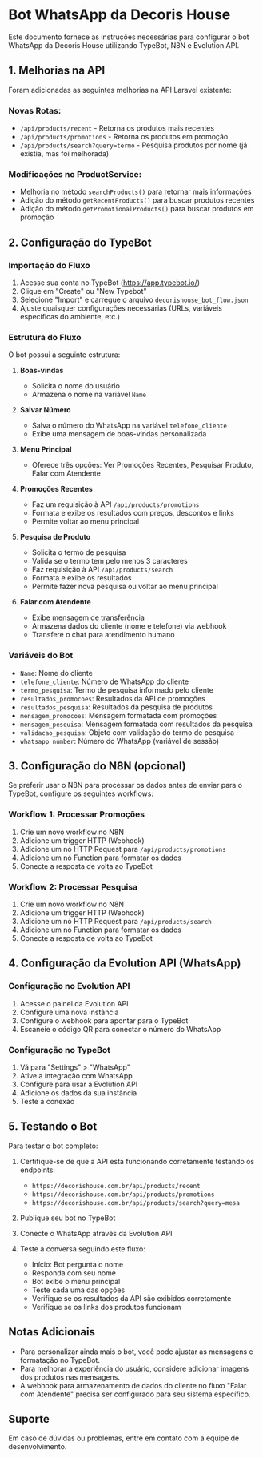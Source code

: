 # Bot WhatsApp da Decoris House

Este documento fornece as instruções necessárias para configurar o bot WhatsApp da Decoris House utilizando TypeBot, N8N e Evolution API.

## 1. Melhorias na API

Foram adicionadas as seguintes melhorias na API Laravel existente:

### Novas Rotas:
- `/api/products/recent` - Retorna os produtos mais recentes
- `/api/products/promotions` - Retorna os produtos em promoção
- `/api/products/search?query=termo` - Pesquisa produtos por nome (já existia, mas foi melhorada)

### Modificações no ProductService:
- Melhoria no método `searchProducts()` para retornar mais informações
- Adição do método `getRecentProducts()` para buscar produtos recentes
- Adição do método `getPromotionalProducts()` para buscar produtos em promoção

## 2. Configuração do TypeBot

### Importação do Fluxo
1. Acesse sua conta no TypeBot (https://app.typebot.io/)
2. Clique em "Create" ou "New Typebot"
3. Selecione "Import" e carregue o arquivo `decorishouse_bot_flow.json`
4. Ajuste quaisquer configurações necessárias (URLs, variáveis específicas do ambiente, etc.)

### Estrutura do Fluxo
O bot possui a seguinte estrutura:

1. **Boas-vindas**
   - Solicita o nome do usuário
   - Armazena o nome na variável `Name`

2. **Salvar Número**
   - Salva o número do WhatsApp na variável `telefone_cliente`
   - Exibe uma mensagem de boas-vindas personalizada

3. **Menu Principal**
   - Oferece três opções: Ver Promoções Recentes, Pesquisar Produto, Falar com Atendente

4. **Promoções Recentes**
   - Faz um requisição à API `/api/products/promotions`
   - Formata e exibe os resultados com preços, descontos e links
   - Permite voltar ao menu principal

5. **Pesquisa de Produto**
   - Solicita o termo de pesquisa
   - Valida se o termo tem pelo menos 3 caracteres
   - Faz requisição à API `/api/products/search`
   - Formata e exibe os resultados
   - Permite fazer nova pesquisa ou voltar ao menu principal

6. **Falar com Atendente**
   - Exibe mensagem de transferência
   - Armazena dados do cliente (nome e telefone) via webhook
   - Transfere o chat para atendimento humano

### Variáveis do Bot
- `Name`: Nome do cliente
- `telefone_cliente`: Número de WhatsApp do cliente
- `termo_pesquisa`: Termo de pesquisa informado pelo cliente
- `resultados_promocoes`: Resultados da API de promoções
- `resultados_pesquisa`: Resultados da pesquisa de produtos
- `mensagem_promocoes`: Mensagem formatada com promoções
- `mensagem_pesquisa`: Mensagem formatada com resultados da pesquisa
- `validacao_pesquisa`: Objeto com validação do termo de pesquisa
- `whatsapp_number`: Número do WhatsApp (variável de sessão)

## 3. Configuração do N8N (opcional)

Se preferir usar o N8N para processar os dados antes de enviar para o TypeBot, configure os seguintes workflows:

### Workflow 1: Processar Promoções
1. Crie um novo workflow no N8N
2. Adicione um trigger HTTP (Webhook)
3. Adicione um nó HTTP Request para `/api/products/promotions`
4. Adicione um nó Function para formatar os dados
5. Conecte a resposta de volta ao TypeBot

### Workflow 2: Processar Pesquisa
1. Crie um novo workflow no N8N
2. Adicione um trigger HTTP (Webhook)
3. Adicione um nó HTTP Request para `/api/products/search`
4. Adicione um nó Function para formatar os dados
5. Conecte a resposta de volta ao TypeBot

## 4. Configuração da Evolution API (WhatsApp)

### Configuração no Evolution API
1. Acesse o painel da Evolution API
2. Configure uma nova instância
3. Configure o webhook para apontar para o TypeBot
4. Escaneie o código QR para conectar o número do WhatsApp

### Configuração no TypeBot
1. Vá para "Settings" > "WhatsApp"
2. Ative a integração com WhatsApp
3. Configure para usar a Evolution API
4. Adicione os dados da sua instância
5. Teste a conexão

## 5. Testando o Bot

Para testar o bot completo:

1. Certifique-se de que a API está funcionando corretamente testando os endpoints:
   - `https://decorishouse.com.br/api/products/recent`
   - `https://decorishouse.com.br/api/products/promotions`
   - `https://decorishouse.com.br/api/products/search?query=mesa`

2. Publique seu bot no TypeBot

3. Conecte o WhatsApp através da Evolution API

4. Teste a conversa seguindo este fluxo:
   - Início: Bot pergunta o nome
   - Responda com seu nome
   - Bot exibe o menu principal
   - Teste cada uma das opções
   - Verifique se os resultados da API são exibidos corretamente
   - Verifique se os links dos produtos funcionam

## Notas Adicionais

- Para personalizar ainda mais o bot, você pode ajustar as mensagens e formatação no TypeBot.
- Para melhorar a experiência do usuário, considere adicionar imagens dos produtos nas mensagens.
- A webhook para armazenamento de dados do cliente no fluxo "Falar com Atendente" precisa ser configurado para seu sistema específico.

## Suporte

Em caso de dúvidas ou problemas, entre em contato com a equipe de desenvolvimento. 